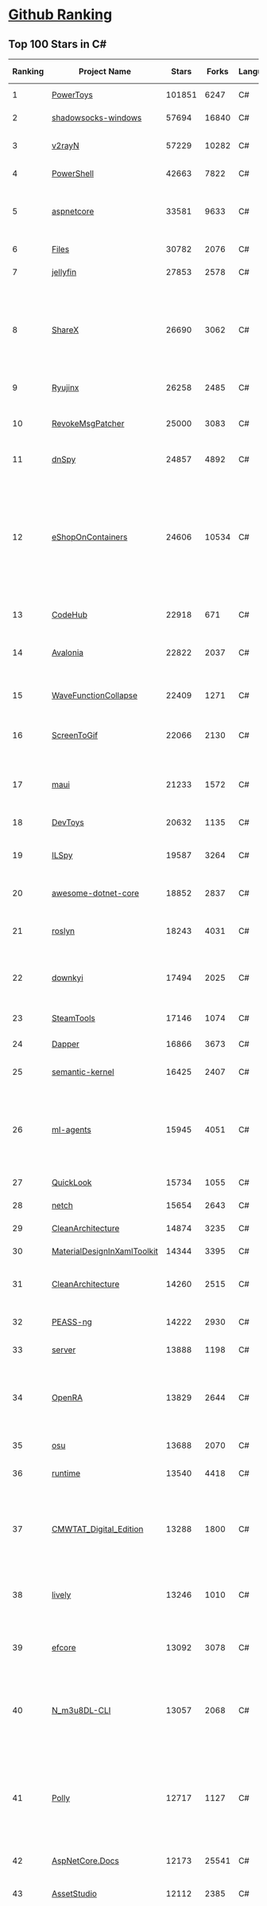 [Github Ranking](../README.md)
==========

## Top 100 Stars in C\#

| Ranking | Project Name | Stars | Forks | Language | Open Issues | Description | Last Commit |
| ------- | ------------ | ----- | ----- | -------- | ----------- | ----------- | ----------- |
| 1 | [PowerToys](https://github.com/microsoft/PowerToys) | 101851 | 6247 | C# | 5414 | Windows system utilities to maximize productivity | 2024-01-31T08:06:39Z |
| 2 | [shadowsocks-windows](https://github.com/shadowsocks/shadowsocks-windows) | 57694 | 16840 | C# | 159 | A C# port of shadowsocks | 2023-10-24T01:11:51Z |
| 3 | [v2rayN](https://github.com/2dust/v2rayN) | 57229 | 10282 | C# | 14 | A GUI client for Windows, support Xray core and v2fly core and others | 2024-01-31T02:16:30Z |
| 4 | [PowerShell](https://github.com/PowerShell/PowerShell) | 42663 | 7822 | C# | 791 | PowerShell for every system! | 2024-01-31T00:51:25Z |
| 5 | [aspnetcore](https://github.com/dotnet/aspnetcore) | 33581 | 9633 | C# | 2895 | ASP.NET Core is a cross-platform .NET framework for building modern cloud-based web applications on Windows, Mac, or Linux. | 2024-01-31T08:47:56Z |
| 6 | [Files](https://github.com/files-community/Files) | 30782 | 2076 | C# | 388 | Building the best file manager for Windows | 2024-01-31T02:33:01Z |
| 7 | [jellyfin](https://github.com/jellyfin/jellyfin) | 27853 | 2578 | C# | 451 | The Free Software Media System | 2024-01-30T22:38:29Z |
| 8 | [ShareX](https://github.com/ShareX/ShareX) | 26690 | 3062 | C# | 513 | ShareX is a free and open source program that lets you capture or record any area of your screen and share it with a single press of a key. It also allows uploading images, text or other types of files to many supported destinations you can choose from. | 2024-01-29T02:42:31Z |
| 9 | [Ryujinx](https://github.com/Ryujinx/Ryujinx) | 26258 | 2485 | C# | 689 | Experimental Nintendo Switch Emulator written in C# | 2024-01-30T16:53:01Z |
| 10 | [RevokeMsgPatcher](https://github.com/huiyadanli/RevokeMsgPatcher) | 25000 | 3083 | C# | 51 | :trollface: A hex editor for WeChat/QQ/TIM - PC版微信/QQ/TIM防撤回补丁（我已经看到了，撤回也没用了） | 2023-12-13T17:06:24Z |
| 11 | [dnSpy](https://github.com/dnSpy/dnSpy) | 24857 | 4892 | C# | 0 | .NET debugger and assembly editor | 2020-12-20T23:55:15Z |
| 12 | [eShopOnContainers](https://github.com/dotnet-architecture/eShopOnContainers) | 24606 | 10534 | C# | 46 | Cross-platform .NET sample microservices and container based application that runs on Linux Windows and macOS. Powered by .NET 7, Docker Containers and Azure Kubernetes Services. Supports Visual Studio, VS for Mac and CLI based environments with Docker CLI, dotnet CLI, VS Code or any other code editor. Moved to https://github.com/dotnet/eShop. | 2023-11-15T22:27:17Z |
| 13 | [CodeHub](https://github.com/CodeHubApp/CodeHub) | 22918 | 671 | C# | 234 | CodeHub is an iOS application written using Xamarin | 2022-06-22T16:14:05Z |
| 14 | [Avalonia](https://github.com/AvaloniaUI/Avalonia) | 22822 | 2037 | C# | 1268 | Develop Desktop, Embedded, Mobile and WebAssembly apps with C# and XAML. The most popular .NET Foundation community project. | 2024-01-31T04:28:25Z |
| 15 | [WaveFunctionCollapse](https://github.com/mxgmn/WaveFunctionCollapse) | 22409 | 1271 | C# | 3 | Bitmap & tilemap generation from a single example with the help of ideas from quantum mechanics | 2024-01-29T01:06:50Z |
| 16 | [ScreenToGif](https://github.com/NickeManarin/ScreenToGif) | 22066 | 2130 | C# | 246 | 🎬 ScreenToGif allows you to record a selected area of your screen, edit and save it as a gif or video. | 2024-01-13T18:29:49Z |
| 17 | [maui](https://github.com/dotnet/maui) | 21233 | 1572 | C# | 3114 | .NET MAUI is the .NET Multi-platform App UI, a framework for building native device applications spanning mobile, tablet, and desktop. | 2024-01-31T10:00:26Z |
| 18 | [DevToys](https://github.com/veler/DevToys) | 20632 | 1135 | C# | 170 | A Swiss Army knife for developers. | 2024-01-30T00:53:13Z |
| 19 | [ILSpy](https://github.com/icsharpcode/ILSpy) | 19587 | 3264 | C# | 200 | .NET Decompiler with support for PDB generation, ReadyToRun, Metadata (&more) - cross-platform! | 2024-01-20T19:24:02Z |
| 20 | [awesome-dotnet-core](https://github.com/thangchung/awesome-dotnet-core) | 18852 | 2837 | C# | 19 | :honeybee: A collection of awesome .NET core libraries, tools, frameworks and software | 2024-01-10T11:00:44Z |
| 21 | [roslyn](https://github.com/dotnet/roslyn) | 18243 | 4031 | C# | 8396 | The Roslyn .NET compiler provides C# and Visual Basic languages with rich code analysis APIs. | 2024-01-31T07:09:27Z |
| 22 | [downkyi](https://github.com/leiurayer/downkyi) | 17494 | 2025 | C# | 556 | 哔哩下载姬downkyi，哔哩哔哩网站视频下载工具，支持批量下载，支持8K、HDR、杜比视界，提供工具箱（音视频提取、去水印等）。 | 2024-01-25T14:43:53Z |
| 23 | [SteamTools](https://github.com/BeyondDimension/SteamTools) | 17146 | 1074 | C# | 725 | 🛠「Watt Toolkit」是一个开源跨平台的多功能 Steam 工具箱。 | 2024-01-29T14:54:55Z |
| 24 | [Dapper](https://github.com/DapperLib/Dapper) | 16866 | 3673 | C# | 399 | Dapper - a simple object mapper for .Net | 2024-01-30T10:52:32Z |
| 25 | [semantic-kernel](https://github.com/microsoft/semantic-kernel) | 16425 | 2407 | C# | 449 | Integrate cutting-edge LLM technology quickly and easily into your apps | 2024-01-31T09:48:18Z |
| 26 | [ml-agents](https://github.com/Unity-Technologies/ml-agents) | 15945 | 4051 | C# | 16 | The Unity Machine Learning Agents Toolkit (ML-Agents) is an open-source project that enables games and simulations to serve as environments for training intelligent agents using deep reinforcement learning and imitation learning. | 2023-12-03T19:49:21Z |
| 27 | [QuickLook](https://github.com/QL-Win/QuickLook) | 15734 | 1055 | C# | 411 | Bring macOS “Quick Look” feature to Windows | 2023-10-18T23:12:17Z |
| 28 | [netch](https://github.com/netchx/netch) | 15654 | 2643 | C# | 8 | A simple proxy client | 2024-01-29T16:51:56Z |
| 29 | [CleanArchitecture](https://github.com/jasontaylordev/CleanArchitecture) | 14874 | 3235 | C# | 23 | Clean Architecture Solution Template for ASP.NET Core | 2024-01-19T21:36:14Z |
| 30 | [MaterialDesignInXamlToolkit](https://github.com/MaterialDesignInXAML/MaterialDesignInXamlToolkit) | 14344 | 3395 | C# | 171 | Google's Material Design in XAML & WPF, for C# & VB.Net.  | 2024-01-18T03:16:47Z |
| 31 | [CleanArchitecture](https://github.com/ardalis/CleanArchitecture) | 14260 | 2515 | C# | 31 | Clean Architecture Solution Template: A starting point for Clean Architecture with ASP.NET Core | 2024-01-25T20:47:37Z |
| 32 | [PEASS-ng](https://github.com/carlospolop/PEASS-ng) | 14222 | 2930 | C# | 19 | PEASS - Privilege Escalation Awesome Scripts SUITE (with colors) | 2024-01-30T19:35:03Z |
| 33 | [server](https://github.com/bitwarden/server) | 13888 | 1198 | C# | 66 | The core infrastructure backend (API, database, Docker, etc). | 2024-01-31T00:18:04Z |
| 34 | [OpenRA](https://github.com/OpenRA/OpenRA) | 13829 | 2644 | C# | 1467 | Open Source real-time strategy game engine for early Westwood games such as Command & Conquer: Red Alert written in C# using SDL and OpenGL. Runs on Windows, Linux, *BSD and Mac OS X. | 2024-01-31T09:08:38Z |
| 35 | [osu](https://github.com/ppy/osu) | 13688 | 2070 | C# | 1111 | rhythm is just a *click* away! | 2024-01-31T09:43:58Z |
| 36 | [runtime](https://github.com/dotnet/runtime) | 13540 | 4418 | C# | 8608 | .NET is a cross-platform runtime for cloud, mobile, desktop, and IoT apps. | 2024-01-31T09:59:15Z |
| 37 | [CMWTAT_Digital_Edition](https://github.com/TGSAN/CMWTAT_Digital_Edition) | 13288 | 1800 | C# | 24 | CloudMoe Windows 10/11 Activation Toolkit get digital license, the best open source Win 10/11 activator in GitHub. GitHub 上最棒的开源 Win10/Win11 数字权利（数字许可证）激活工具！ | 2023-10-07T03:09:31Z |
| 38 | [lively](https://github.com/rocksdanister/lively) | 13246 | 1010 | C# | 282 | Free and open-source software that allows users to set animated desktop wallpapers and screensavers powered by WinUI 3. | 2023-12-28T04:22:41Z |
| 39 | [efcore](https://github.com/dotnet/efcore) | 13092 | 3078 | C# | 1956 | EF Core is a modern object-database mapper for .NET. It supports LINQ queries, change tracking, updates, and schema migrations. | 2024-01-31T04:52:06Z |
| 40 | [N_m3u8DL-CLI](https://github.com/nilaoda/N_m3u8DL-CLI) | 13057 | 2068 | C# | 247 | [.NET] m3u8 downloader 开源的命令行m3u8/HLS/dash下载器，支持普通AES-128-CBC解密，多线程，自定义请求头等. 支持简体中文,繁体中文和英文. English Supported. | 2023-06-03T09:30:55Z |
| 41 | [Polly](https://github.com/App-vNext/Polly) | 12717 | 1127 | C# | 10 | Polly is a .NET resilience and transient-fault-handling library that allows developers to express policies such as Retry, Circuit Breaker, Timeout, Bulkhead Isolation, and Fallback in a fluent and thread-safe manner. From version 6.0.1, Polly targets .NET Standard 1.1 and 2.0+. | 2024-01-30T20:31:03Z |
| 42 | [AspNetCore.Docs](https://github.com/dotnet/AspNetCore.Docs) | 12173 | 25541 | C# | 484 | Documentation for ASP.NET Core | 2024-01-31T05:01:49Z |
| 43 | [AssetStudio](https://github.com/Perfare/AssetStudio) | 12112 | 2385 | C# | 177 | AssetStudio is a tool for exploring, extracting and exporting assets and assetbundles. | 2022-12-08T15:37:37Z |
| 44 | [abp](https://github.com/abpframework/abp) | 11955 | 3284 | C# | 459 | Open Source Web Application Framework for ASP.NET Core. Offers an opinionated architecture to build enterprise software solutions with best practices on top of the .NET and the ASP.NET Core platforms. Provides the fundamental infrastructure, production-ready startup templates, application modules, UI themes, tooling, guides and documentation. | 2024-01-31T09:10:00Z |
| 45 | [aspnetboilerplate](https://github.com/aspnetboilerplate/aspnetboilerplate) | 11441 | 3767 | C# | 175 | ASP.NET Boilerplate - Web Application Framework | 2024-01-25T07:53:10Z |
| 46 | [UnityCsReference](https://github.com/Unity-Technologies/UnityCsReference) | 11134 | 2481 | C# | 0 | Unity C# reference source code. | 2024-01-31T08:57:13Z |
| 47 | [optimizer](https://github.com/hellzerg/optimizer) | 10851 | 760 | C# | 10 | The finest Windows Optimizer | 2024-01-13T21:41:31Z |
| 48 | [winsw](https://github.com/winsw/winsw) | 10832 | 1484 | C# | 182 | A wrapper executable that can run any executable as a Windows service, in a permissive license. | 2023-12-19T05:07:15Z |
| 49 | [mono](https://github.com/mono/mono) | 10739 | 3875 | C# | 2162 | Mono open source ECMA CLI, C# and .NET implementation. | 2024-01-25T15:01:55Z |
| 50 | [basic-computer-games](https://github.com/coding-horror/basic-computer-games) | 10708 | 1328 | C# | 16 | An updated version of the classic "Basic Computer Games" book, with well-written examples in a variety of common MEMORY SAFE, SCRIPTING programming languages. See https://coding-horror.github.io/basic-computer-games/ | 2024-01-11T01:07:05Z |
| 51 | [csharplang](https://github.com/dotnet/csharplang) | 10663 | 1068 | C# | 433 | The official repo for the design of the C# programming language | 2024-01-31T09:32:25Z |
| 52 | [MonoGame](https://github.com/MonoGame/MonoGame) | 10545 | 2815 | C# | 720 | One framework for creating powerful cross-platform games. | 2024-01-31T09:45:10Z |
| 53 | [Jackett](https://github.com/Jackett/Jackett) | 10415 | 1210 | C# | 191 | API Support for your favorite torrent trackers | 2024-01-31T05:55:50Z |
| 54 | [Newtonsoft.Json](https://github.com/JamesNK/Newtonsoft.Json) | 10404 | 3264 | C# | 672 | Json.NET is a popular high-performance JSON framework for .NET | 2024-01-23T02:41:57Z |
| 55 | [MediatR](https://github.com/jbogard/MediatR) | 10347 | 1113 | C# | 10 | Simple, unambitious mediator implementation in .NET | 2024-01-17T14:26:29Z |
| 56 | [ArchiSteamFarm](https://github.com/JustArchiNET/ArchiSteamFarm) | 10293 | 1083 | C# | 6 | C# application with primary purpose of farming Steam cards from multiple accounts simultaneously. | 2024-01-31T08:05:00Z |
| 57 | [modular-monolith-with-ddd](https://github.com/kgrzybek/modular-monolith-with-ddd) | 9811 | 1525 | C# | 46 | Full Modular Monolith application with Domain-Driven Design approach. | 2024-01-30T17:08:44Z |
| 58 | [duplicati](https://github.com/duplicati/duplicati) | 9808 | 851 | C# | 853 | Store securely encrypted backups in the cloud! | 2024-01-16T17:53:14Z |
| 59 | [BenchmarkDotNet](https://github.com/dotnet/BenchmarkDotNet) | 9786 | 942 | C# | 167 | Powerful .NET library for benchmarking | 2024-01-29T15:20:47Z |
| 60 | [QuestPDF](https://github.com/QuestPDF/QuestPDF) | 9749 | 495 | C# | 191 | QuestPDF is a modern open-source .NET library for PDF document generation. Offering comprehensive layout engine powered by concise and discoverable C# Fluent API. Easily generate PDF reports, invoices, exports, etc. | 2024-01-30T11:16:48Z |
| 61 | [orleans](https://github.com/dotnet/orleans) | 9682 | 2022 | C# | 429 | Cloud Native application framework for .NET | 2024-01-30T10:52:24Z |
| 62 | [AutoMapper](https://github.com/AutoMapper/AutoMapper) | 9663 | 1740 | C# | 0 | A convention-based object-object mapper in .NET.  | 2024-01-24T06:34:26Z |
| 63 | [choco](https://github.com/chocolatey/choco) | 9654 | 909 | C# | 744 | Chocolatey - the package manager for Windows | 2024-01-30T01:57:23Z |
| 64 | [eShopOnWeb](https://github.com/dotnet-architecture/eShopOnWeb) | 9638 | 5007 | C# | 10 | Sample ASP.NET Core 8.0 reference application, powered by Microsoft, demonstrating a layered application architecture with monolithic deployment model. Download the eBook PDF from docs folder. | 2024-01-26T14:14:30Z |
| 65 | [Sonarr](https://github.com/Sonarr/Sonarr) | 9600 | 1191 | C# | 103 | Smart PVR for newsgroup and bittorrent users. | 2024-01-31T06:57:41Z |
| 66 | [ContextMenuManager](https://github.com/BluePointLilac/ContextMenuManager) | 9573 | 523 | C# | 85 | 🖱️ 纯粹的Windows右键菜单管理程序 | 2023-04-13T01:18:12Z |
| 67 | [CefSharp](https://github.com/cefsharp/CefSharp) | 9559 | 2927 | C# | 47 | .NET (WPF and Windows Forms) bindings for the Chromium Embedded Framework | 2024-01-26T20:18:00Z |
| 68 | [RestSharp](https://github.com/restsharp/RestSharp) | 9359 | 2337 | C# | 26 | Simple REST and HTTP API Client for .NET | 2023-12-14T17:07:39Z |
| 69 | [Locale-Emulator](https://github.com/xupefei/Locale-Emulator) | 9315 | 766 | C# | 0 | Yet Another System Region and Language Simulator | 2022-04-15T09:55:46Z |
| 70 | [Captura](https://github.com/MathewSachin/Captura) | 9175 | 1762 | C# | 109 | Capture Screen, Audio, Cursor, Mouse Clicks and Keystrokes | 2023-04-09T14:52:52Z |
| 71 | [IdentityServer4](https://github.com/IdentityServer/IdentityServer4) | 9143 | 3987 | C# | 0 | OpenID Connect and OAuth 2.0 Framework for ASP.NET Core | 2022-12-13T07:48:19Z |
| 72 | [FluentTerminal](https://github.com/felixse/FluentTerminal) | 9075 | 456 | C# | 247 | A Terminal Emulator based on UWP and web technologies. | 2023-03-22T20:02:30Z |
| 73 | [SignalR](https://github.com/SignalR/SignalR) | 9041 | 2300 | C# | 34 | Incredibly simple real-time web for .NET | 2023-08-02T22:28:40Z |
| 74 | [MahApps.Metro](https://github.com/MahApps/MahApps.Metro) | 9037 | 2457 | C# | 83 | A framework that allows developers to cobble together a better UI for their own WPF applications with minimal effort. | 2023-12-21T18:26:59Z |
| 75 | [Terminal.Gui](https://github.com/gui-cs/Terminal.Gui) | 8898 | 666 | C# | 148 | Cross Platform Terminal UI toolkit for .NET | 2024-01-29T21:07:59Z |
| 76 | [Hangfire](https://github.com/HangfireIO/Hangfire) | 8824 | 1649 | C# | 805 | An easy way to perform background job processing in .NET and .NET Core applications. No Windows Service or separate process required | 2024-01-31T03:36:56Z |
| 77 | [nopCommerce](https://github.com/nopSolutions/nopCommerce) | 8734 | 5022 | C# | 75 | ASP.NET Core eCommerce software. nopCommerce is a free and open-source shopping cart. | 2024-01-30T11:35:23Z |
| 78 | [machinelearning](https://github.com/dotnet/machinelearning) | 8731 | 1861 | C# | 853 | ML.NET is an open source and cross-platform machine learning framework for .NET. | 2024-01-30T22:10:16Z |
| 79 | [Bulk-Crap-Uninstaller](https://github.com/Klocman/Bulk-Crap-Uninstaller) | 8707 | 475 | C# | 68 | Remove large amounts of unwanted applications quickly. | 2024-01-25T20:54:59Z |
| 80 | [practical-aspnetcore](https://github.com/dodyg/practical-aspnetcore) | 8687 | 1120 | C# | 167 | Practical samples of ASP.NET Core 8.0, 7.0, 6.0, 5.0, 3.1, 2.2, and 2.1,projects you can use. Readme contains explanations on all projects. | 2024-01-10T17:32:17Z |
| 81 | [Lean](https://github.com/QuantConnect/Lean) | 8385 | 3094 | C# | 209 | Lean Algorithmic Trading Engine by QuantConnect (Python, C#) | 2024-01-30T23:32:56Z |
| 82 | [PDFPatcher](https://github.com/wmjordan/PDFPatcher) | 8253 | 1200 | C# | 58 | PDF补丁丁——PDF工具箱，可以编辑书签、剪裁旋转页面、解除限制、提取或合并文档，探查文档结构，提取图片、转成图片等等 | 2023-12-04T09:16:06Z |
| 83 | [uno](https://github.com/unoplatform/uno) | 8198 | 686 | C# | 1403 | Build Mobile, Desktop and WebAssembly apps with C# and XAML. Today. Open source and professionally supported. | 2024-01-31T07:29:51Z |
| 84 | [mRemoteNG](https://github.com/mRemoteNG/mRemoteNG) | 8188 | 1422 | C# | 811 | mRemoteNG is the next generation of mRemote, open source, tabbed, multi-protocol, remote connections manager. | 2024-01-28T09:15:03Z |
| 85 | [EarTrumpet](https://github.com/File-New-Project/EarTrumpet) | 8186 | 495 | C# | 54 | EarTrumpet - Volume Control for Windows | 2024-01-16T12:00:46Z |
| 86 | [Humanizer](https://github.com/Humanizr/Humanizer) | 8176 | 937 | C# | 217 | Humanizer meets all your .NET needs for manipulating and displaying strings, enums, dates, times, timespans, numbers and quantities | 2024-01-27T21:08:45Z |
| 87 | [Notepads](https://github.com/0x7c13/Notepads) | 8158 | 464 | C# | 305 | A modern, lightweight text editor with a minimalist design. | 2024-01-22T10:33:48Z |
| 88 | [WeiXinMPSDK](https://github.com/JeffreySu/WeiXinMPSDK) | 8153 | 4349 | C# | 204 | 微信全平台 SDK Senparc.Weixin for C#，支持 .NET Framework 及 .NET Core、.NET 6.0、.NET 8.0。已支持微信公众号、小程序、小游戏、微信支付、企业微信/企业号、开放平台、JSSDK、微信周边等全平台。 WeChat SDK for C#. | 2024-01-25T16:53:26Z |
| 89 | [spectre.console](https://github.com/spectreconsole/spectre.console) | 8110 | 422 | C# | 150 | A .NET library that makes it easier to create beautiful console applications. | 2024-01-30T14:58:58Z |
| 90 | [Ocelot](https://github.com/ThreeMammals/Ocelot) | 8029 | 1617 | C# | 282 | .NET API Gateway | 2024-01-30T10:38:36Z |
| 91 | [ET](https://github.com/egametang/ET) | 8021 | 2889 | C# | 59 | Unity3D Client And C# Server Framework | 2024-01-31T03:28:06Z |
| 92 | [LiteDB](https://github.com/mbdavid/LiteDB) | 8018 | 1180 | C# | 628 | LiteDB - A .NET NoSQL Document Store in a single data file | 2024-01-29T13:36:18Z |
| 93 | [Bogus](https://github.com/bchavez/Bogus) | 7986 | 460 | C# | 42 | :card_index: A simple fake data generator for C#, F#, and VB.NET. Based on and ported from the famed faker.js. | 2024-01-15T17:50:24Z |
| 94 | [Quasar](https://github.com/quasar/Quasar) | 7909 | 2382 | C# | 138 | Remote Administration Tool for Windows | 2023-09-06T10:53:31Z |
| 95 | [refit](https://github.com/reactiveui/refit) | 7829 | 722 | C# | 175 | The automatic type-safe REST library for .NET Core, Xamarin and .NET. Heavily inspired by Square's Retrofit library, Refit turns your REST API into a live interface. | 2024-01-22T01:15:10Z |
| 96 | [ReactiveUI](https://github.com/reactiveui/ReactiveUI) | 7812 | 1143 | C# | 69 | An advanced, composable, functional reactive model-view-viewmodel framework for all .NET platforms that is inspired by functional reactive programming. ReactiveUI allows you to  abstract mutable state away from your user interfaces, express the idea around a feature in one readable place and improve the testability of your application. | 2024-01-27T09:15:59Z |
| 97 | [Dependencies](https://github.com/lucasg/Dependencies) | 7762 | 664 | C# | 97 | A rewrite of the old legacy software "depends.exe" in C# for Windows devs to troubleshoot dll load dependencies issues. | 2023-11-26T12:30:30Z |
| 98 | [BBDown](https://github.com/nilaoda/BBDown) | 7620 | 797 | C# | 138 | Bilibili Downloader. 一款命令行式哔哩哔哩下载器. | 2024-01-25T10:05:06Z |
| 99 | [Playnite](https://github.com/JosefNemec/Playnite) | 7616 | 451 | C# | 580 | Video game library manager with support for wide range of 3rd party libraries and game emulation support, providing one unified interface for your games. | 2023-12-20T10:24:17Z |
| 100 | [blockchain](https://github.com/dvf/blockchain) | 7594 | 2783 | C# | 72 | A simple Blockchain in Python | 2023-01-04T17:21:04Z |

